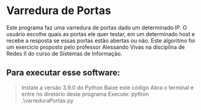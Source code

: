 # Varredura de Portas
Este programa faz uma varredura de portas dado um determinado IP. O usuário escolhe quais as portas ele quer testar, em um determinado host e recebe a resposta se essas portas estão abertas ou não. Este algoritmo foi um exercício proposto pelo professor Alessando Vivas na disciplina de Redes II do curso de Sistemas de Informação.

## Para executar esse software:
> Instale a versão 3.9.0 do Python
> Baixe este código
> Abra o terminal e entre no diretório deste programa
> Execute: python .\varreduraPortas.py